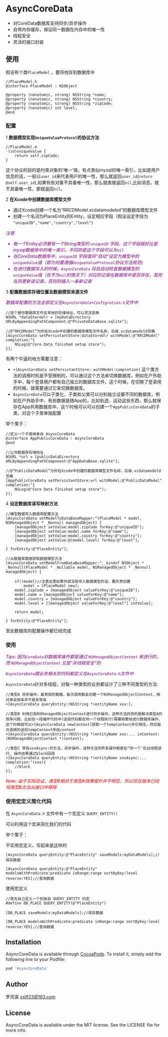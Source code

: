 # AsyncCoreData

- 对CoreData数据库支持同步/异步操作
- 自带内存缓存，保证同一数据在内存中的唯一性
- 线程安全
- 灵活的接口封装


## 使用

假设有个类`PlaceModel` ，要将他存到数据库中

```objc
//PlaceModel.h
@interface PlaceModel : NSObject

@property (nonatomic, strong) NSString *name;
@property (nonatomic, strong) NSString *country;
@property (nonatomic, strong) NSString *zipCode;
@property (nonatomic) int level;
@end
```

### 配置
 1  **数据模型实现`UniqueValueProtocol`的协议方法**
```objc
//PlaceModel.m
-(id)uniqueValue {
    return self.zipCode; 
}
```
这个协议的目的是约束对象的‘唯一’值，有点类似mysql的唯一索引，比如是用户信息的话，一般以`user_id`来代表用户的唯一性，那么就返回`user_id`(`return @self.user_id`),如果有些对象不具备唯一性，那么就直接返回`nil`,比如消息，就不具备唯一性，那就返回`nil`。

2 **在Xcode中创建数据库模型文件**    

- 通过Xcode创建一个名为“RRCDModel.xcdatamodeled”的数据库模型文件 
- 创建一个名词为PlaceEntity的Entity，设定相应字段（假设设定字段为 `"uniqueID","name","country","level"`）

<font color=Purple>*注意*
- *每一个Entity必须要有一个String类型的 `uniqueID` 字段，这个字段就好比是mysql数据库中的唯一索引，不同的是这个字段可以为`nil`*  
- *在CoreData数据库中，`uniqueID` 字段值将“自动”设定为模型中的`uniqueValue`值（即为何要遵循`UniqueValueProtocol`协议方法规范)*  
- *在进行数据写入的时候，`AsyncCoreData` 将会自动检查数据模型的`uniqueValue`值（在不为`nil`的情况下）对应的记录在数据库中是否存在，若存在则更新该记录，否则则插入一条新记录*
</font>  


3 **配置数据库存储位置及数据模型来源文件**  

<font color=Purple>*数据库配置的方法全部定义在`AsyncCoreData+Configration.h`文件中*</font>
```objc
//这个是你数据库文件在本地的存储地址，可以灵活变换
NSURL *dataStoreUlr = [myDataDirectory URLByAppendingPathComponent:@"PrivateDataBase.sqlite"];

//@“RRCDModel”为你在Xcode中创建的数据库模型文件名称，后缀.xcdatamodeld忽略
[AsyncCoreData setPersistantStore:dataStoreUlr withModel:@"RRCDModel" completion:^{
    NSLog(@"Core Data finished setup store");
}];
```
有两个牛逼的地方需要注意：
- `+[AsyncCoreData setPersistantStore: withModel:completion]` 这个类方法的调用时机是不受限制的，可以通过这个方法来切换数据库，例如在户外助手中，每个登录用户都有自己独立的数据库文件，这个时候，在切换了登录用的时候，就需要通过它来切换数据库。
- `AsyncCoreData`可以子类化，子类和父类可以分别独立设置不同的数据库，例如在户外助手中，有些数据是随App的，比如轨迹、运动这些东西，那么就保存在App共用数据库中，这个时候可以可以创建一个`AppPublicCoreData`的子类，对这个子类单独配置

举个栗子：
```objc
//定义一个子类继承自 AsyncCoreData
@interface AppPublicCoreData : AsyncCoreData
@end
```

```objc
//公共数据库存储地址
NSURL *url = [publicDataDirectory URLByAppendingPathComponent:@"AppDataBase.sqlite"];

//@“PublicDataModel”为你在Xcode中创建的数据库模型文件名称，后缀.xcdatamodeld忽略
[AppPublicCoreData setPersistantStore:url withModel:@"PublicDataModel" completion:^{
    NSLog(@"Core Data finished setup store");
}];
```

4 **设定数据库读写映射方法**
```objc
//模型数据写入数据库配置方法
[AsyncCoreData setModelToDataBaseMapper:^(PlaceModel * model, NSManagedObject * _Nonnull managedObject) {
    [managedObject setValue:model.zipCode forKey:@"uniqueID"];
    [managedObject setValue:model.name forKey:@"name"];
    [managedObject setValue:model.country forKey:@"country"];
    [managedObject setValue:@(model.level) forKey:@"level"];

} forEntity:@"PlaceEntity"];

//从数据库数据获取数据模型方法
[AsyncCoreData setModelFromDataBaseMapper:^__kindof NSObject * _Nonnull(PlaceModel * _Nullable model, NSManagedObject * _Nonnull managedObject) {

    if(!model)//注意这里如果外部没有传入数据模型的话，要负责创建
        model = [PlaceModel new];
    model.zipCode = [managedObject valueForKey:@"uniqueID"];
    model.name = [managedObject valueForKey:@"name"];
    model.country = [managedObject valueForKey:@"country"];
    model.level = [[managedObject valueForKey:@"level"] intValue];

    return model;

} forEntity:@"PlaceEntity"];
```
至此数据库的配置操作都已经完成

### 使用 

<font color=Purple>*Tips: 因为`CoreData`对数据库操作都是通过 `NSManagedObjectContext` 来进行的，而 `NSManagedObjectContext` 又是”非线程安全“的*  

*`AsyncCoreData`跟业务相关的代码都定义在`AsyncCoreData.h`文件中*</font>

`AsyncCoreData`针对多线程，对每一种类型的业务都设计了三种不同类型的方法:
```objc
//类型A 同步操作，最常规的数据，每次调用都会创建一个NSManagedObjectContext，相对来说效率并不是非常高
+[AsyncCoreData queryEntity:(NSString *)entityName xxx:];

//类型B 利用已有NSManagedObjectContext进行同步操作，这种方法的目的是解决类型A的效率问题，比如在一段循环代码中(这段代码都在同一个线程执行)需要频繁地进行数据库操作，这个时候就可以+[AsyncCoreData newContext]获取一个tempContext并引用住，然后每次调用的话将tempContext传给context
+[AsyncCoreData queryEntity:(NSString *)entityName xxx:... inContext:(NSManagedObjectContext *)context];

//类型C 带有xxxAsync:的方法，异步操作，这种方法的所有操作都是在“同一个‘后台线程进行, 操作结果通过block回调
+[AsyncCoreData queryEntity:(NSString *)entityName xxxAsync:... completion:^(xxx){
    //block
}];
```
<font color=red>*Note: 由于实际验证，类型B相对于类型A效果提升并不明显，所以现在版本已经将类型B方法从接口中移除*</font>

### 使用宏定义简化代码
在 `AsyncCoreData.h` 文件中有一个宏定义 `QUERY_ENTITY()`

可以利用这个宏来简化我们的代码

举个栗子：

不实用宏定义，写起来是这样的
```objc
[AsyncCoreData queryEntity:@"PlaceEntity" saveModels:myDataModels];//保存数据

[AsyncCoreData queryEntity:@"PlaceEntity"  modelsWithPredicate:predicate inRange:range sortByKey:level reverse:YES];//查询数据

```

使用宏定义

```objc
//首先自己定义一个封装自 QUERY_ENTITY 的宏
#define DB_PLACE QUERY_ENTITY(@"PlaceEntity")
```

```objc
[DB_PLACE saveModels:myDataModels];//保存数据

[DB_PLACE modelsWithPredicate:predicate inRange:range sortByKey:level reverse:YES];//查询数据

```


## Installation

AsyncCoreData is available through [CocoaPods](https://cocoapods.org). To install
it, simply add the following line to your Podfile:

```ruby
pod 'AsyncCoreData'
```

## Author

罗亮富 zxllf23@163.com 

## License

AsyncCoreData is available under the MIT license. See the LICENSE file for more info.
